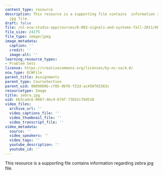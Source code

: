 ```yaml
---
content_type: resource
description: This resource is a supporting file contains  information regarding zebra
  jpg file.
draft: false
file: /ol-ocw-studio-app/courses/6-003-signals-and-systems-fall-2011/6b3ca4c60667dec4674f73b52c70d518_zebra.jpg
file_size: 24175
file_type: image/jpeg
image_metadata:
  caption: ''
  credit: ''
  image-alt: ''
learning_resource_types:
- Problem Sets
license: https://creativecommons.org/licenses/by-nc-sa/4.0/
ocw_type: OCWFile
parent_title: Assignments
parent_type: CourseSection
parent_uid: 0809880b-cf05-0bfb-f22d-ac450701563c
resourcetype: Image
title: zebra.jpg
uid: 6b3ca4c6-0667-dec4-674f-73b52c70d518
video_files:
  archive_url: ''
  video_captions_file: ''
  video_thumbnail_file: ''
  video_transcript_file: ''
video_metadata:
  source: ''
  video_speakers: ''
  video_tags: ''
  youtube_description: ''
  youtube_id: ''
---
```

This resource is a supporting file contains  information regarding zebra jpg file.